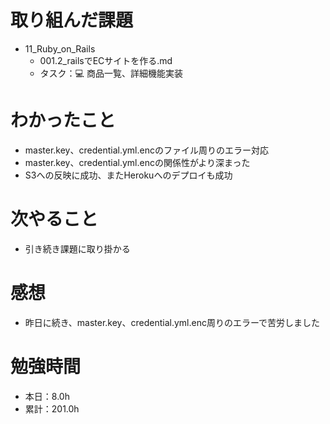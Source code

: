 # 取り組んだ課題
* 11_Ruby_on_Rails
  * 001.2_railsでECサイトを作る.md
  * タスク：💻 商品一覧、詳細機能実装

# わかったこと
* master.key、credential.yml.encのファイル周りのエラー対応
* master.key、credential.yml.encの関係性がより深まった
* S3への反映に成功、またHerokuへのデプロイも成功

# 次やること
* 引き続き課題に取り掛かる

# 感想
* 昨日に続き、master.key、credential.yml.enc周りのエラーで苦労しました

# 勉強時間
* 本日：8.0h
* 累計：201.0h
